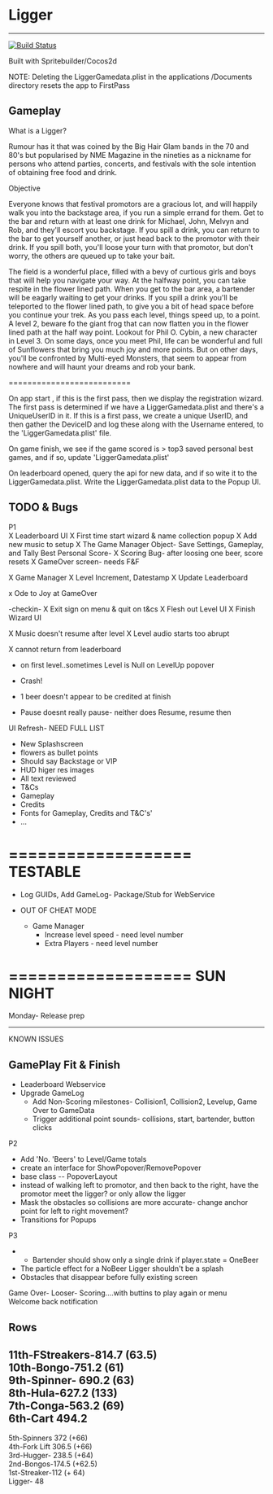 # Ligger  
----------

[![Build Status](https://travis-ci.org/fezzee/Ligger.svg?branch=master)](https://travis-ci.org/fezzee/Ligger)

  
Built with Spritebuilder/Cocos2d 

NOTE: Deleting the LiggerGamedata.plist in the applications /Documents directory resets the app to FirstPass
  
  
Gameplay  
---------  
What is a Ligger?  
  
Rumour has it that was coined by the Big Hair Glam bands in the 70 and 80's but popularised by NME Magazine in the nineties as a nickname for persons who attend parties, concerts, and festivals with the sole intention of obtaining free food and drink. 

Objective  
  
Everyone knows that festival promotors are a gracious lot, and will happily walk you into the backstage area, if you run a simple errand for them. Get to the bar and return with at least one drink for Michael, John, Melvyn and Rob, and they'll escort you backstage. If you spill a drink, you can return to the bar to get yourself another, or just head back to the promotor with their drink. If you spill both, you'll loose your turn with that promotor, but don't worry, the others are queued up to take your bait. 
  
  
The field is a wonderful place, filled with a bevy of curtious girls and boys that will help you navigate your way. At the halfway point, you can take respite in the flower lined path. When you get to the bar area, a bartender  will be eagarly waiting to get your drinks. If you spill a drink  you'll be teleported to the flower lined path, to give you a bit of head space before you continue your trek.  As you pass each level, things speed up, to a point. A level 2, beware fo the giant frog that can now flatten you in the flower lined path at the half way point.
    Lookout for Phil O. Cybin, a new character in Level 3. On some days, once you meet Phil, life can be wonderful and full of Sunflowers that bring you much joy and 
    more points. But on other days, you'll be confronted by Multi-eyed Monsters, that seem to appear from nowhere and will haunt your dreams and rob your bank.  
  
  
==========================

On app start , if this is the first pass, then we display the registration wizard.
The first pass is determined if we have a LiggerGamedata.plist and there's a UniqueUserID in it.
If this is a first pass, we create a unique UserID, and then gather the DeviceID and log these along with the Username entered, to the 'LiggerGamedata.plist' file.

On game finish, we see if the game scored is > top3 saved personal best games, and if so, update 'LiggerGamedata.plist'

On leaderboard opened, query the api for new data, and if so wite it to the LiggerGamedata.plist. Write the LiggerGamedata.plist data to the Popup UI. 


TODO & Bugs
----------- 
P1   
X Leaderboard UI
X First time start wizard & name collection popup
X Add new music to setup
X The Game Manager Object- Save Settings, Gameplay, and Tally Best Personal Score- 
X Scoring Bug- after loosing one beer, score resets
X GameOver screen- needs F&F

X Game Manager
    X Level Increment, Datestamp
    X Update Leaderboard 

x Ode to Joy at GameOver

-checkin-
X Exit sign on menu & quit on t&cs
X Flesh out Level UI 
X Finish Wizard UI

X Music doesn't resume after level
X Level audio starts too abrupt

X cannot return from leaderboard
* on first level..sometimes Level is Null on LevelUp popover
* Crash!

* 1 beer doesn't appear to be credited at finish
* Pause doesnt really pause- neither does Resume, resume then

UI Refresh- NEED FULL LIST
* New Splashscreen
* flowers as bullet points
* Should say Backstage or VIP 
* HUD higer res images
* All text reviewed
* T&Cs
* Gameplay
* Credits
* Fonts for Gameplay, Credits and T&C's'
* ...


===================
TESTABLE
===================


* Log GUIDs,  Add GameLog- Package/Stub for WebService

* OUT OF CHEAT MODE
    * Game Manager    
        * Increase level speed - need level number
        * Extra Players - need level number



===================
SUN NIGHT
===================

Monday- Release prep

-------------------

KNOWN ISSUES

GamePlay Fit & Finish
-----------------------------
* Leaderboard Webservice
* Upgrade GameLog
    * Add Non-Scoring milestones- Collision1, Collision2, Levelup, Game Over to GameData
    * Trigger additional point sounds- collisions, start, bartender, button clicks  


  
P2  
* Add 'No. 'Beers' to Level/Game totals
* create an interface for ShowPopover/RemovePopover    
* base class -- PopoverLayout
* instead of walking left to promotor, and then back to the right, have the promotor meet the ligger? or only allow the ligger    
* Mask the obstacles so collisions are more accurate- change anchor point for left to right movement?  
* Transitions for Popups  
  
P3   
* * Bartender should show only a single drink if player.state = OneBeer   
* The particle effect for a NoBeer Ligger shouldn't be a splash  
* Obstacles that disappear before fully existing screen  
  

Game Over- Looser- Scoring....with buttins to play again or menu  
Welcome back notification  
  
  
  
Rows  
-------  
11th-FStreakers-814.7 (63.5)  
10th-Bongo-751.2 (61)  
9th-Spinner- 690.2  (63)  
8th-Hula-627.2 (133)  
7th-Conga-563.2 (69)  
6th-Cart 494.2  
----  
5th-Spinners 372    (+66)  
4th-Fork Lift  306.5  (+66)  
3rd-Hugger-  238.5  (+64)  
2nd-Bongos-174.5   (+62.5)  
1st-Streaker-112     (+ 64)  
Ligger-           48  
  



